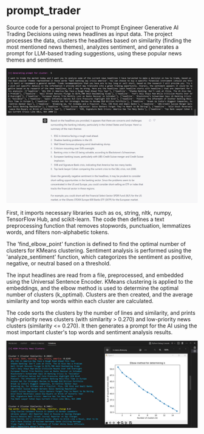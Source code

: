 # prompt_trader
Source code for a personal project to Prompt Engineer Generative AI Trading Decisions using news headlines as input data. The project processes the data, clusters the headlines based on similarity (finding the most mentioned news themes), analyzes sentiment, and generates a prompt for LLM-based trading suggestions, using these popular news themes and sentiment.

![Alt text describing the image](https://github.com/AI-Voodoo/prompt_trader/blob/main/Prompt-Answer.png?raw=true)


First, it imports necessary libraries such as os, string, nltk, numpy, TensorFlow Hub, and scikit-learn. The code then defines a text preprocessing function that removes stopwords, punctuation, lemmatizes words, and filters non-alphabetic tokens.

The 'find_elbow_point' function is defined to find the optimal number of clusters for KMeans clustering. Sentiment analysis is performed using the 'analyze_sentiment' function, which categorizes the sentiment as positive, negative, or neutral based on a threshold.

The input headlines are read from a file, preprocessed, and embedded using the Universal Sentence Encoder. KMeans clustering is applied to the embeddings, and the elbow method is used to determine the optimal number of clusters (k_optimal). Clusters are then created, and the average similarity and top words within each cluster are calculated.

The code sorts the clusters by the number of lines and similarity, and prints high-priority news clusters (with similarity > 0.270) and low-priority news clusters (similarity <= 0.270). It then generates a prompt for the AI using the most important cluster's top words and sentiment analysis results.

![Alt text describing the image](https://github.com/AI-Voodoo/prompt_trader/blob/main/clusters.png?raw=true)
